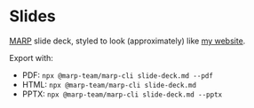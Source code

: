 # Slides

[MARP](https://marp.app) slide deck, styled to look (approximately) like
[my website](https://users.ugent.be/~mcdcoste/).

Export with:

- PDF: `npx @marp-team/marp-cli slide-deck.md --pdf`
- HTML: `npx @marp-team/marp-cli slide-deck.md`
- PPTX: `npx @marp-team/marp-cli slide-deck.md --pptx`
